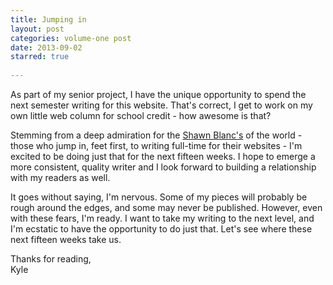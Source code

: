 ```yaml
---
title: Jumping in
layout: post
categories: volume-one post
date: 2013-09-02
starred: true
  
---
```



As part of my senior project, I have the unique opportunity to spend the next semester writing for this website. That's correct, I get to work on my own little web column for school credit - how awesome is that?

Stemming from a deep admiration for the [Shawn Blanc's](http://shawnblanc.net) of the world - those who jump in, feet first, to writing full-time for their websites - I'm excited to be doing just that for the next fifteen weeks. I hope to emerge a more consistent, quality writer and I look forward to building a relationship with my readers as well.

It goes without saying, I'm nervous. Some of my pieces will probably be rough around the edges, and some may never be published. However, even with these fears, I'm ready. I want to take my writing to the next level, and I'm ecstatic to have the opportunity to do just that. Let's see where these next fifteen weeks take us.

Thanks for reading,<br>
Kyle
